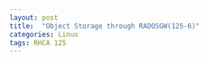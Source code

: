 ```yaml
---
layout: post
title:  "Object Storage through RADOSGW(125-6)"
categories: Linux
tags: RHCA 125
---
```


